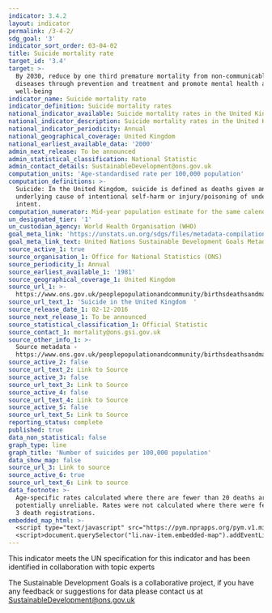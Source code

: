 ```yaml
---
indicator: 3.4.2
layout: indicator
permalink: /3-4-2/
sdg_goal: '3'
indicator_sort_order: 03-04-02
title: Suicide mortality rate
target_id: '3.4'
target: >-
  By 2030, reduce by one third premature mortality from non-communicable
  diseases through prevention and treatment and promote mental health and
  well-being
indicator_name: Suicide mortality rate
indicator_definition: Suicide mortality rates
national_indicator_available: Suicide mortality rates in the United Kingdom
national_indicator_description: Suicide mortality rates in the United Kingdom
national_indicator_periodicity: Annual
national_geographical_coverage: United Kingdom
national_earliest_available_data: '2000'
admin_next_release: To be announced
admin_statistical_classification: National Statistic
admin_contact_details: SustainableDevelopment@ons.gov.uk
computation_units: 'Age-standardised rate per 100,000 population'
computation_definitions: >-
  Suicide: In the United Kingdom, suicide is defined as deaths given an
  underlying cause of intentional self-harm or injury/poisoning of undetermined
  intent.
computation_numerator: Mid-year population estimate for the same calendar year
un_designated_tier: '1'
un_custodian_agency: World Health Organisation (WHO)
goal_meta_link: 'https://unstats.un.org/sdgs/files/metadata-compilation/Metadata-Goal-3.pdf'
goal_meta_link_text: United Nations Sustainable Development Goals Metadata (PDF 65.1 KB)
source_active_1: true
source_organisation_1: Office for National Statistics (ONS)
source_periodicity_1: Annual
source_earliest_available_1: '1981'
source_geographical_coverage_1: United Kingdom
source_url_1: >-
  https://www.ons.gov.uk/peoplepopulationandcommunity/birthsdeathsandmarriages/deaths/datasets/suicidesintheunitedkingdomreferencetables
source_url_text_1: 'Suicide in the United Kingdom  '
source_release_date_1: 02-12-2016
source_next_release_1: To be announced
source_statistical_classification_1: Official Statistic
source_contact_1: mortality@ons.gsi.gov.uk
source_other_info_1: >-
  Source metadata -
  https://www.ons.gov.uk/peoplepopulationandcommunity/birthsdeathsandmarriages/deaths/bulletins/suicidesintheunitedkingdom/2015registrations
source_active_2: false
source_url_text_2: Link to Source
source_active_3: false
source_url_text_3: Link to Source
source_active_4: false
source_url_text_4: Link to Source
source_active_5: false
source_url_text_5: Link to Source
reporting_status: complete
published: true
data_non_statistical: false
graph_type: line
graph_title: 'Number of suicides per 100,000 population'
data_show_map: false
source_url_3: Link to source
source_active_6: true
source_url_text_6: Link to source
data_footnote: >-
  Age-specific rates calculated where there are fewer than 20 deaths are
  potentially unreliable. Rates were not calculated where there were fewer than
  3 death registrations.
embedded_map_html: >-
  <script type="text/javascript" src="https://pym.nprapps.org/pym.v1.min.js"></script>
  <script>document.querySelector("li.nav-item.embedded-map").addEventListener("click",function(){ var pymParent = new pym.Parent('embeddedmapview', 'https://www.ons.gov.uk/visualisations/dvc529/multiline/index.html', {});})</script>
---
```

This indicator meets the UN specification for this indicator and has been identified in collaboration with topic experts
  
The Sustainable Development Goals is a collaborative project, if you have any feedback or suggestions for data please contact us at <SustainableDevelopment@ons.gov.uk>
